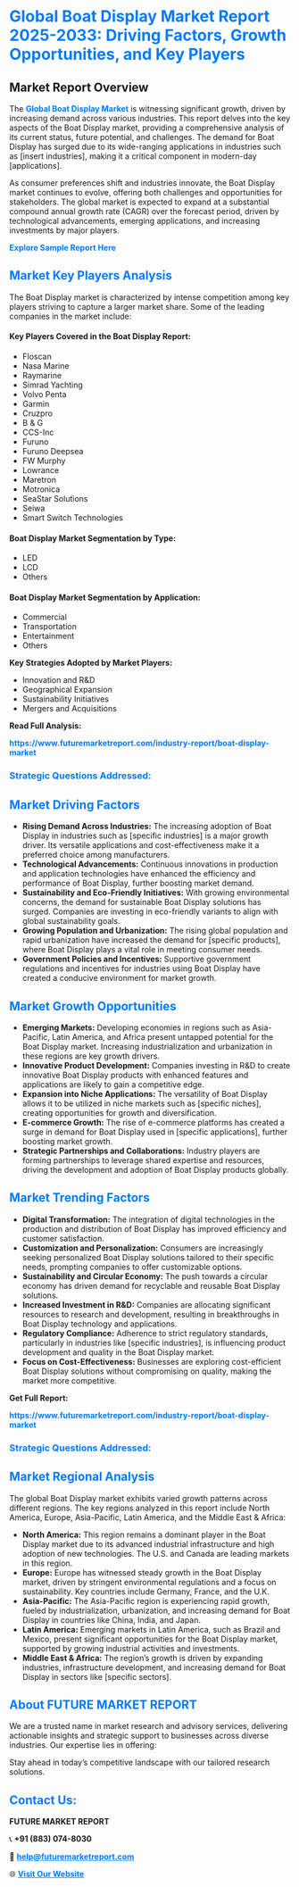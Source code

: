 <h1 style="color: #007BFF;">Global Boat Display Market Report 2025-2033: Driving Factors, Growth Opportunities, and Key Players</h1>

<section id="overview">
<h2>Market Report Overview</h2>
<p>The <a href="https://www.futuremarketreport.com/industry-report/boat-display-market" style="color: #007BFF; text-decoration: none;"><strong>Global Boat Display Market</strong></a> is witnessing significant growth, driven by increasing demand across various industries. This report delves into the key aspects of the Boat Display market, providing a comprehensive analysis of its current status, future potential, and challenges. The demand for Boat Display has surged due to its wide-ranging applications in industries such as [insert industries], making it a critical component in modern-day [applications].</p>
<p>As consumer preferences shift and industries innovate, the Boat Display market continues to evolve, offering both challenges and opportunities for stakeholders. The global market is expected to expand at a substantial compound annual growth rate (CAGR) over the forecast period, driven by technological advancements, emerging applications, and increasing investments by major players.</p>
</section>

<section id="overview">
<p><a href="https://www.futuremarketreport.com/request-sample/reportId=52654" style="color: #007BFF; text-decoration: none;"><strong>Explore Sample Report Here</strong></a></p>
</section>

<section id="key-players">
<h2 style="color: #007BFF;">Market Key Players Analysis</h2>
<p>The Boat Display market is characterized by intense competition among key players striving to capture a larger market share. Some of the leading companies in the market include:</p>
<h4>Key Players Covered in the Boat Display Report:</h4>
<ul><li>Floscan</li><li>Nasa Marine</li><li>Raymarine</li><li>Simrad Yachting</li><li>Volvo Penta</li><li>Garmin</li><li>Cruzpro</li><li>B &amp; G</li><li>CCS-Inc</li><li>Furuno</li><li>Furuno Deepsea</li><li>FW Murphy</li><li>Lowrance</li><li>Maretron</li><li>Motronica</li><li>SeaStar Solutions</li><li>Seiwa</li><li>Smart Switch Technologies</li></ul>
<h4>Boat Display Market Segmentation by Type:</h4>
<ul><li>LED</li><li>LCD</li><li>Others</li></ul>

<h4>Boat Display Market Segmentation by Application:</h4>
<ul><li>Commercial</li><li>Transportation</li><li>Entertainment</li><li>Others</li></ul>
<p><strong>Key Strategies Adopted by Market Players:</strong></p>
<ul>
<li>Innovation and R&D</li>
<li>Geographical Expansion</li>
<li>Sustainability Initiatives</li>
<li>Mergers and Acquisitions</li>
</ul>
</section>

<section>
<p><strong>Read Full Analysis: </strong></p><a href="https://www.futuremarketreport.com/industry-report/boat-display-market" style="color: #007BFF; text-decoration: none;"><strong>https://www.futuremarketreport.com/industry-report/boat-display-market</strong></a>
<h3 style="color: #007BFF;">Strategic Questions Addressed:</h3>
</section>

<section id="driving-factors">
<h2 style="color: #007BFF;">Market Driving Factors</h2>
<ul>
<li><strong>Rising Demand Across Industries:</strong> The increasing adoption of Boat Display in industries such as [specific industries] is a major growth driver. Its versatile applications and cost-effectiveness make it a preferred choice among manufacturers.</li>
<li><strong>Technological Advancements:</strong> Continuous innovations in production and application technologies have enhanced the efficiency and performance of Boat Display, further boosting market demand.</li>
<li><strong>Sustainability and Eco-Friendly Initiatives:</strong> With growing environmental concerns, the demand for sustainable Boat Display solutions has surged. Companies are investing in eco-friendly variants to align with global sustainability goals.</li>
<li><strong>Growing Population and Urbanization:</strong> The rising global population and rapid urbanization have increased the demand for [specific products], where Boat Display plays a vital role in meeting consumer needs.</li>
<li><strong>Government Policies and Incentives:</strong> Supportive government regulations and incentives for industries using Boat Display have created a conducive environment for market growth.</li>
</ul>
</section>

<section id="growth-opportunities">
<h2 style="color: #007BFF;">Market Growth Opportunities</h2>
<ul>
<li><strong>Emerging Markets:</strong> Developing economies in regions such as Asia-Pacific, Latin America, and Africa present untapped potential for the Boat Display market. Increasing industrialization and urbanization in these regions are key growth drivers.</li>
<li><strong>Innovative Product Development:</strong> Companies investing in R&D to create innovative Boat Display products with enhanced features and applications are likely to gain a competitive edge.</li>
<li><strong>Expansion into Niche Applications:</strong> The versatility of Boat Display allows it to be utilized in niche markets such as [specific niches], creating opportunities for growth and diversification.</li>
<li><strong>E-commerce Growth:</strong> The rise of e-commerce platforms has created a surge in demand for Boat Display used in [specific applications], further boosting market growth.</li>
<li><strong>Strategic Partnerships and Collaborations:</strong> Industry players are forming partnerships to leverage shared expertise and resources, driving the development and adoption of Boat Display products globally.</li>
</ul>
</section>

<section id="trending-factors">
<h2 style="color: #007BFF;">Market Trending Factors</h2>
<ul>
<li><strong>Digital Transformation:</strong> The integration of digital technologies in the production and distribution of Boat Display has improved efficiency and customer satisfaction.</li>
<li><strong>Customization and Personalization:</strong> Consumers are increasingly seeking personalized Boat Display solutions tailored to their specific needs, prompting companies to offer customizable options.</li>
<li><strong>Sustainability and Circular Economy:</strong> The push towards a circular economy has driven demand for recyclable and reusable Boat Display solutions.</li>
<li><strong>Increased Investment in R&D:</strong> Companies are allocating significant resources to research and development, resulting in breakthroughs in Boat Display technology and applications.</li>
<li><strong>Regulatory Compliance:</strong> Adherence to strict regulatory standards, particularly in industries like [specific industries], is influencing product development and quality in the Boat Display market.</li>
<li><strong>Focus on Cost-Effectiveness:</strong> Businesses are exploring cost-efficient Boat Display solutions without compromising on quality, making the market more competitive.</li>
</ul>
</section>

<section>
<p><strong>Get Full Report: </strong></p><a href="https://www.futuremarketreport.com/industry-report/boat-display-market" style="color: #007BFF; text-decoration: none;"><strong>https://www.futuremarketreport.com/industry-report/boat-display-market</strong></a>
<h3 style="color: #007BFF;">Strategic Questions Addressed:</h3>
</section>


<section id="regional-analysis">
<h2 style="color: #007BFF;">Market Regional Analysis</h2>
<p>The global Boat Display market exhibits varied growth patterns across different regions. The key regions analyzed in this report include North America, Europe, Asia-Pacific, Latin America, and the Middle East & Africa:</p>
<ul>
<li><strong>North America:</strong> This region remains a dominant player in the Boat Display market due to its advanced industrial infrastructure and high adoption of new technologies. The U.S. and Canada are leading markets in this region.</li>
<li><strong>Europe:</strong> Europe has witnessed steady growth in the Boat Display market, driven by stringent environmental regulations and a focus on sustainability. Key countries include Germany, France, and the U.K.</li>
<li><strong>Asia-Pacific:</strong> The Asia-Pacific region is experiencing rapid growth, fueled by industrialization, urbanization, and increasing demand for Boat Display in countries like China, India, and Japan.</li>
<li><strong>Latin America:</strong> Emerging markets in Latin America, such as Brazil and Mexico, present significant opportunities for the Boat Display market, supported by growing industrial activities and investments.</li>
<li><strong>Middle East & Africa:</strong> The region’s growth is driven by expanding industries, infrastructure development, and increasing demand for Boat Display in sectors like [specific sectors].</li>
</ul>
</section>

<footer>
<h2 style="color: #007BFF;">About FUTURE MARKET REPORT</h2>
<p>We are a trusted name in market research and advisory services, delivering actionable insights and strategic support to businesses across diverse industries. Our expertise lies in offering:</p>

<p>Stay ahead in today’s competitive landscape with our tailored research solutions.</p>

<h2 style="color: #007BFF;">Contact Us:</h2>
<p><strong>FUTURE MARKET REPORT</strong></p>
<p>📞 <strong>+91 (883) 074-8030</strong></p>
<p>📧 <strong><a href="mailto:help@futuremarketreport.com" style="color: #007BFF;">help@futuremarketreport.com</a></strong></p>
<p>🌐 <strong><a href="https://www.futuremarketreport.com/" style="color: #007BFF;">Visit Our Website</a></strong></p>
</footer>
